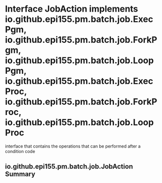 Interface JobAction implements io.github.epi155.pm.batch.job.ExecPgm<T>, io.github.epi155.pm.batch.job.ForkPgm<T>, io.github.epi155.pm.batch.job.LoopPgm<T>, io.github.epi155.pm.batch.job.ExecProc<T>, io.github.epi155.pm.batch.job.ForkProc<T>, io.github.epi155.pm.batch.job.LoopProc<T>
============================================================================================================================================================================================================================================================================================
interface that contains the operations that can be performed after a condition code

io.github.epi155.pm.batch.job.JobAction Summary
-------

